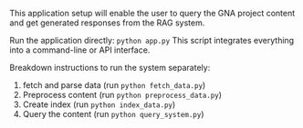 This application setup will enable the user to query the GNA project content and get generated responses from the RAG system.

Run the application directly: `python app.py`
This script integrates everything into a command-line or API interface.

Breakdown instructions to run the system separately:
1. fetch and parse data (run `python fetch_data.py`)
2. Preprocess content (run `python preprocess_data.py`)
3. Create index (run `python index_data.py`)
4. Query the content (run `python query_system.py`)